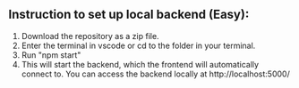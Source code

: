 ## Instruction to set up local backend (Easy):

1) Download the repository as a zip file.
2) Enter the terminal in vscode or cd to the folder in your terminal.
3) Run "npm start"
4) This will start the backend, which the frontend will automatically connect to. You can access the backend locally at http://localhost:5000/
